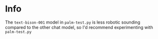 # Info

The `text-bison-001` model in `palm-test.py` is less robotic sounding compared to the other chat model, so I'd recommend experimenting with `palm-test.py`
